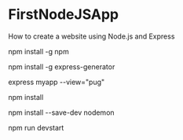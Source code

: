 # FirstNodeJSApp
How to create a website using Node.js and Express

npm install -g npm

npm install -g express-generator

express myapp --view="pug"

npm install

npm install --save-dev nodemon

npm run devstart